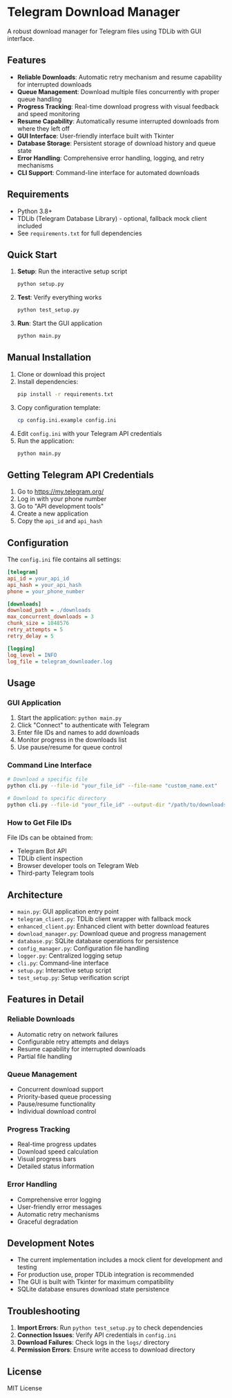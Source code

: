 # Telegram Download Manager

A robust download manager for Telegram files using TDLib with GUI interface.

## Features

- **Reliable Downloads**: Automatic retry mechanism and resume capability for interrupted downloads
- **Queue Management**: Download multiple files concurrently with proper queue handling
- **Progress Tracking**: Real-time download progress with visual feedback and speed monitoring
- **Resume Capability**: Automatically resume interrupted downloads from where they left off
- **GUI Interface**: User-friendly interface built with Tkinter
- **Database Storage**: Persistent storage of download history and queue state
- **Error Handling**: Comprehensive error handling, logging, and retry mechanisms
- **CLI Support**: Command-line interface for automated downloads

## Requirements

- Python 3.8+
- TDLib (Telegram Database Library) - optional, fallback mock client included
- See `requirements.txt` for full dependencies

## Quick Start

1. **Setup**: Run the interactive setup script
   ```bash
   python setup.py
   ```

2. **Test**: Verify everything works
   ```bash
   python test_setup.py
   ```

3. **Run**: Start the GUI application
   ```bash
   python main.py
   ```

## Manual Installation

1. Clone or download this project
2. Install dependencies:
   ```bash
   pip install -r requirements.txt
   ```
3. Copy configuration template:
   ```bash
   cp config.ini.example config.ini
   ```
4. Edit `config.ini` with your Telegram API credentials
5. Run the application:
   ```bash
   python main.py
   ```

## Getting Telegram API Credentials

1. Go to https://my.telegram.org/
2. Log in with your phone number
3. Go to "API development tools"
4. Create a new application
5. Copy the `api_id` and `api_hash`

## Configuration

The `config.ini` file contains all settings:

```ini
[telegram]
api_id = your_api_id
api_hash = your_api_hash
phone = your_phone_number

[downloads]
download_path = ./downloads
max_concurrent_downloads = 3
chunk_size = 1048576
retry_attempts = 5
retry_delay = 5

[logging]
log_level = INFO
log_file = telegram_downloader.log
```

## Usage

### GUI Application

1. Start the application: `python main.py`
2. Click "Connect" to authenticate with Telegram
3. Enter file IDs and names to add downloads
4. Monitor progress in the downloads list
5. Use pause/resume for queue control

### Command Line Interface

```bash
# Download a specific file
python cli.py --file-id "your_file_id" --file-name "custom_name.ext"

# Download to specific directory
python cli.py --file-id "your_file_id" --output-dir "/path/to/downloads"
```

### How to Get File IDs

File IDs can be obtained from:
- Telegram Bot API
- TDLib client inspection
- Browser developer tools on Telegram Web
- Third-party Telegram tools

## Architecture

- `main.py`: GUI application entry point
- `telegram_client.py`: TDLib client wrapper with fallback mock
- `enhanced_client.py`: Enhanced client with better download features
- `download_manager.py`: Download queue and progress management
- `database.py`: SQLite database operations for persistence
- `config_manager.py`: Configuration file handling
- `logger.py`: Centralized logging setup
- `cli.py`: Command-line interface
- `setup.py`: Interactive setup script
- `test_setup.py`: Setup verification script

## Features in Detail

### Reliable Downloads
- Automatic retry on network failures
- Configurable retry attempts and delays
- Resume capability for interrupted downloads
- Partial file handling

### Queue Management
- Concurrent download support
- Priority-based queue processing
- Pause/resume functionality
- Individual download control

### Progress Tracking
- Real-time progress updates
- Download speed calculation
- Visual progress bars
- Detailed status information

### Error Handling
- Comprehensive error logging
- User-friendly error messages
- Automatic retry mechanisms
- Graceful degradation

## Development Notes

- The current implementation includes a mock client for development and testing
- For production use, proper TDLib integration is recommended
- The GUI is built with Tkinter for maximum compatibility
- SQLite database ensures download state persistence

## Troubleshooting

1. **Import Errors**: Run `python test_setup.py` to check dependencies
2. **Connection Issues**: Verify API credentials in `config.ini`
3. **Download Failures**: Check logs in the `logs/` directory
4. **Permission Errors**: Ensure write access to download directory

## License

MIT License
